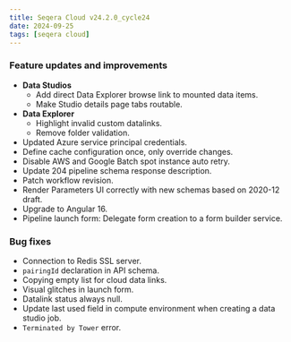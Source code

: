 ```yaml
---
title: Seqera Cloud v24.2.0_cycle24
date: 2024-09-25
tags: [seqera cloud]
---
```


### Feature updates and improvements

- **Data Studios**
  - Add direct Data Explorer browse link to mounted data items.
  - Make Studio details page tabs routable.
- **Data Explorer**
  - Highlight invalid custom datalinks.
  - Remove folder validation.
- Updated Azure service principal credentials.
- Define cache configuration once, only override changes.
- Disable AWS and Google Batch spot instance auto retry.
- Update 204 pipeline schema response description.
- Patch workflow revision.
- Render Parameters UI correctly with new schemas based on 2020-12 draft.
- Upgrade to Angular 16.
- Pipeline launch form: Delegate form creation to a form builder service.

### Bug fixes

- Connection to Redis SSL server.
- `pairingId` declaration in API schema.
- Copying empty list for cloud data links.
- Visual glitches in launch form.
- Datalink status always null.
- Update last used field in compute environment when creating a data studio job.
- `Terminated by Tower` error.
